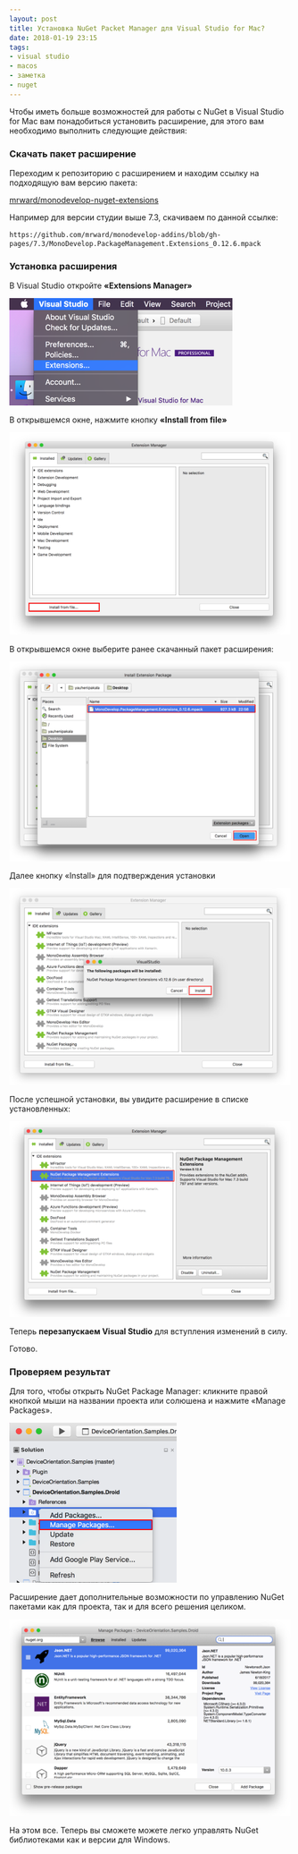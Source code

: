 ```yaml
---
layout: post
title: Установка NuGet Packet Manager для Visual Studio for Mac?
date: 2018-01-19 23:15
tags:
- visual studio
- macos
- заметка
- nuget
---
```


Чтобы иметь больше возможностей для работы с NuGet в Visual Studio for Mac вам понадобиться установить расширение, для этого вам необходимо выполнить следующие действия:

### Скачать пакет расширение

Переходим к репозиторию с расширением и находим ссылку на подходящую вам версию пакета: 

[mrward/monodevelop-nuget-extensions](https://github.com/mrward/monodevelop-nuget-extensions)

Например для версии студии выше 7.3, скачиваем по данной ссылке:
```
https://github.com/mrward/monodevelop-addins/blob/gh-pages/7.3/MonoDevelop.PackageManagement.Extensions_0.12.6.mpack
```

### Установка расширения

В Visual Studio откройте **&laquo;Extensions Manager&raquo;**

![Visual Studio for Mac меню открытия Extensions Manager](https://raw.githubusercontent.com/wcoder/blog/master/2018-01-18-vs-macos-nuget/1.png)

В открывшемся окне, нажмите кнопку **&laquo;Install from file&raquo;**

![Install from file](https://raw.githubusercontent.com/wcoder/blog/master/2018-01-18-vs-macos-nuget/2.png)

В открывшемся окне выберите ранее скачанный пакет расширения:

![Диалог выбора пакета расширения](https://raw.githubusercontent.com/wcoder/blog/master/2018-01-18-vs-macos-nuget/3.png)

Далее кнопку &laquo;Install&raquo; для подтверждения установки

![Подтверждение установки](https://raw.githubusercontent.com/wcoder/blog/master/2018-01-18-vs-macos-nuget/4.png)

После успешной установки, вы увидите расширение в списке установленных:

![Список установленных расширений](https://raw.githubusercontent.com/wcoder/blog/master/2018-01-18-vs-macos-nuget/5.png)

Теперь **перезапускаем Visual Studio** для вступления изменений в силу.

Готово.

### Проверяем результат

Для того, чтобы открыть NuGet Package Manager: кликните правой кнопкой мыши на названии проекта или солюшена и нажмите &laquo;Manage Packages&raquo;.

![Пункт Manage Packages в контекстном меню](https://raw.githubusercontent.com/wcoder/blog/master/2018-01-18-vs-macos-nuget/6.png)

Расширение дает дополнительные возможности по управлению NuGet пакетами как для проекта, так и для всего решения целиком.

![Окно управления пакетами](https://raw.githubusercontent.com/wcoder/blog/master/2018-01-18-vs-macos-nuget/7.png)

На этом все. Теперь вы сможете можете легко управлять NuGet библиотеками как и версии для Windows.
